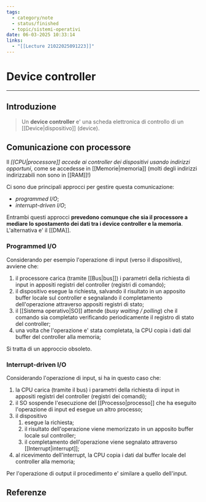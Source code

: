 ```yaml
---
tags:
  - category/note
  - status/finished
  - topic/sistemi-operativi
date: 06-03-2025 10:33:14
links:
  - "[[Lecture 21022025091223]]"
---
```

# Device controller
---
## Introduzione
> Un **device controller** e' una scheda elettronica di controllo di un [[Device|dispositivo]] (device).

## Comunicazione con processore
Il _[[CPU|processore]] accede ai controller dei dispositivi usando indirizzi opportuni_, come se accedesse in [[Memorie|memoria]] (molti degli indirizzi indirizzabili non sono in [[RAM]]!)

Ci sono due principali approcci per gestire questa comunicazione:
- _programmed I/O_;
- _interrupt-driven I/O_;

Entrambi questi approcci **prevedono comunque che sia il processore a mediare lo spostamento dei dati tra i device controller e la memoria**. L'alternativa e' il [[DMA]].

### Programmed I/O
Considerando per esempio l'operazione di input (verso il dispositivo), avviene che:
1. il processore carica (tramite [[Bus|bus]]) i parametri della richiesta di input in appositi registri del controller (registri di comando);
2. il dispositivo esegue la richiesta, salvando il risultato in un apposito buffer locale sul controller e segnalando il completamento dell'operazione attraverso appositi registri di stato;
3. il [[Sistema operativo|SO]] attende (_busy waiting / polling_) che il comando sia completato verificando periodicamente il registro di stato del controller;
4. una volta che l'operazione e' stata completata, la CPU copia i dati dal buffer del controller alla memoria;

Si tratta di un approccio obsoleto.

### Interrupt-driven I/O
Considerando l'operazione di input, si ha in questo caso che:
1. la CPU carica (tramite il bus) i parametri della richiesta di input in appositi registri del controller (registri dei comandi);
2. il SO sospende l'esecuzione del [[Processo|processo]] che ha eseguito l'operazione di input ed esegue un altro processo;
3. il dispositivo
	1. esegue la richiesta;
	2. il risultato dell'operazione viene memorizzato in un apposito buffer locale sul controller;
	3. il completamento dell'operazione viene segnalato attraverso [[Interrupt|interrupt]];
4. al ricevimento dell'interrupt, la CPU copia i dati dal buffer locale del controller alla memoria;

Per l'operazione di output il procedimento e' similare a quello dell'input.

## Referenze